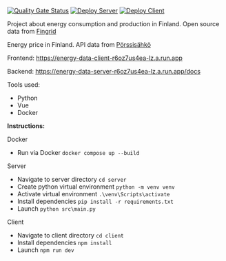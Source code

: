 [![Quality Gate Status](https://sonarcloud.io/api/project_badges/measure?project=Tsingis_energy-data&metric=alert_status)](https://sonarcloud.io/summary/new_code?id=Tsingis_energy-data) [![Deploy Server](https://github.com/tsingis/energy-data/actions/workflows/server_deploy.yml/badge.svg)](https://github.com/tsingis/energy-data/actions/workflows/server_deploy.yml) [![Deploy Client](https://github.com/tsingis/energy-data/actions/workflows/client_deploy.yml/badge.svg)](https://github.com/tsingis/energy-data/actions/workflows/client_deploy.yml)

Project about energy consumption and production in Finland. Open source data from [Fingrid](https://data.fingrid.fi/en/datasets)

Energy price in Finland. API data from [Pörssisähkö](https://porssisahko.net/api)

Frontend: https://energy-data-client-r6oz7us4ea-lz.a.run.app

Backend: https://energy-data-server-r6oz7us4ea-lz.a.run.app/docs

Tools used:

- Python
- Vue
- Docker

**Instructions:**

Docker

- Run via Docker `docker compose up --build`

Server

- Navigate to server directory `cd server`
- Create python virtual environment `python -m venv venv`
- Activate virtual environment `.\venv\Scripts\activate`
- Install dependencies `pip install -r requirements.txt`
- Launch `python src\main.py`

Client

- Navigate to client directory `cd client`
- Install dependencies `npm install`
- Launch `npm run dev`

